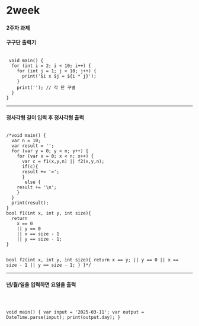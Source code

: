 # 2week

#### 2주차 과제

#### 구구단 출력기

<code>
 void main() {
  for (int i = 2; i < 10; i++) {
    for (int j = 1; j < 10; j++) {
      print('$i x $j = ${i * j}');
    }
    print(''); // 각 단 구별
  }
}   
</code>

<hr></hr>

#### 정사각형 길이 입력 후 정사각형 출력
<code>
/*void main() {
  var n = 10;
  var result = '';
  for (var y = 0; y < n; y++) {
    for (var x = 0; x < n; x++) {
      var c = f1(x,y,n) || f2(x,y,n);
      if(c){
      result += '=';
      }
       else {
    result += '\n';
    }
  }
  print(result);
}
bool f1(int x, int y, int size){
  return 
    x == 0 
    || y == 0 
    || x == size - 1
    || y == size - 1;
}

bool f2(int x, int y, int size){
  return 
    x == y; 
    || y == 0 
    || x == size - 1
    || y == size - 1;
}
}*/
</code>

<hr></hr>

#### 년/월/일을 입력하면 요일을 출력

<code>

void main() {
  var input = '2025-03-11';
  var output = DateTime.parse(input);
  print(output.day);
}
 
</code>

